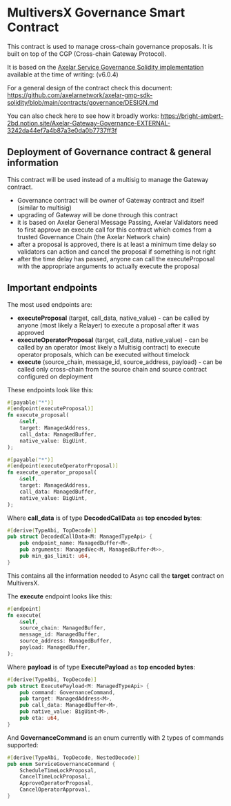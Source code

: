# MultiversX Governance Smart Contract

This contract is used to manage cross-chain governance proposals. It is built on top of the CGP (Cross-chain Gateway Protocol).

It is based on the [Axelar Service Governance Solidity implementation](https://github.com/axelarnetwork/axelar-gmp-sdk-solidity/blob/v6.0.4/contracts/governance/AxelarServiceGovernance.sol) available at the time of writing: (v6.0.4)

For a general design of the contract check this document:
https://github.com/axelarnetwork/axelar-gmp-sdk-solidity/blob/main/contracts/governance/DESIGN.md

You can also check here to see how it broadly works:
https://bright-ambert-2bd.notion.site/Axelar-Gateway-Governance-EXTERNAL-3242da44ef7a4b87a3e0da0b7737ff3f

## Deployment of Governance contract & general information
This contract will be used instead of a multisig to manage the Gateway contract.

- Governance contract will be owner of Gateway contract and itself (similar to multisig)
- upgrading of Gateway will be done through this contract
- it is based on Axelar General Message Passing, Axelar Validators need to first approve an execute call for this contract which comes from a trusted Governance Chain (the Axelar Network chain)
- after a proposal is approved, there is at least a minimum time delay so validators can action and cancel the proposal if something is not right
- after the time delay has passed, anyone can call the executeProposal with the appropriate arguments to actually execute the proposal

## Important endpoints

The most used endpoints are:
- **executeProposal** (target, call_data, native_value) - can be called by anyone (most likely a Relayer) to execute a proposal after it was approved
- **executeOperatorProposal** (target, call_data, native_value) - can be called by an operator (most likely a Multisig contract) to execute operator proposals, which can be executed without timelock
- **execute** (source_chain, message_id, source_address, payload) - can be called only cross-chain from the source chain and source contract configured on deployment

These endpoints look like this:
```rust
#[payable("*")]
#[endpoint(executeProposal)]
fn execute_proposal(
    &self,
    target: ManagedAddress,
    call_data: ManagedBuffer,
    native_value: BigUint,
);
```

```rust
#[payable("*")]
#[endpoint(executeOperatorProposal)]
fn execute_operator_proposal(
    &self,
    target: ManagedAddress,
    call_data: ManagedBuffer,
    native_value: BigUint,
);
```

Where **call_data** is of type **DecodedCallData** as **top encoded bytes**:
```rust
#[derive(TypeAbi, TopDecode)]
pub struct DecodedCallData<M: ManagedTypeApi> {
    pub endpoint_name: ManagedBuffer<M>,
    pub arguments: ManagedVec<M, ManagedBuffer<M>>,
    pub min_gas_limit: u64,
}
```
This contains all the information needed to Async call the **target** contract on MultiversX.

The **execute** endpoint looks like this:
```rust
#[endpoint]
fn execute(
    &self,
    source_chain: ManagedBuffer,
    message_id: ManagedBuffer,
    source_address: ManagedBuffer,
    payload: ManagedBuffer,
);
```
Where **payload** is of type **ExecutePayload** as **top encoded bytes**:
```rust
#[derive(TypeAbi, TopDecode)]
pub struct ExecutePayload<M: ManagedTypeApi> {
    pub command: GovernanceCommand,
    pub target: ManagedAddress<M>,
    pub call_data: ManagedBuffer<M>,
    pub native_value: BigUint<M>,
    pub eta: u64,
}
```
And **GovernanceCommand** is an enum currently with 2 types of commands supported:
```rust
#[derive(TypeAbi, TopDecode, NestedDecode)]
pub enum ServiceGovernanceCommand {
    ScheduleTimeLockProposal,
    CancelTimeLockProposal,
    ApproveOperatorProposal,
    CancelOperatorApproval,
}
```
